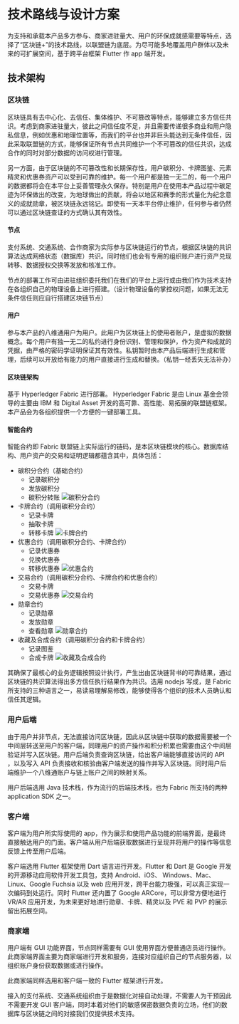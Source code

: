 # 技术路线与设计方案

为支持和承载本产品多方参与、商家进驻量大、用户的环保成就感需要等特点，选择了“区块链+”的技术路线，以联盟链为底层。为尽可能多地覆盖用户群体以及未来的可扩展空间，基于跨平台框架 Flutter 作 app 端开发。

## 技术架构

### 区块链

区块链具有去中心化、去信任、集体维护、不可篡改等特点，能够建立多方信任共识。考虑到商家进驻量大，彼此之间信任度不足，并且需要传递很多商业和用户隐私信息，例如优惠和地理位置等，而我们的平台也并非巨头能达到无条件信任，因此采取联盟链的方式，能够保证所有节点共同维护一个不可篡改的信任共识，达成合作的同时对部分数据的访问权进行管理。

另一方面，由于区块链的不可篡改性和长期保存性，用户碳积分、卡牌图鉴、元素精灵和优惠券资产可以受到可靠的维护。每一个用户都是独一无二的，每一个用户的数据都将会在本平台上妥善管理永久保存。特别是用户在使用本产品过程中碳足迹为环保做出的改变，为地球做出的贡献，将会以地区和赛季的形式量化为纪念意义的成就勋章，被区块链永远铭记。即使有一天本平台停止维护，任何参与者仍然可以通过区块链查证的方式确认其有效性。

#### 节点

支付系统、交通系统、合作商家为实际参与区块链运行的节点，根据区块链的共识算法达成网络状态（数据库）共识。同时他们也会有专用的组织账户进行资产兑现转移、数据授权交换等发放和核准工作。

节点的部署工作可由进驻组织委托我们在我们的平台上运行或由我们作为技术支持在各组织自己的物理设备上进行搭建。（设计物理设备的掌控权问题，如果无法无条件信任则应自行搭建区块链节点）

#### 用户

参与本产品的八维通用户为用户。此用户为区块链上的使用者账户，是虚拟的数据概念。每个用户有独一无二的私约进行身份识别、管理和保护，作为资产和成就的凭据，由严格的密码学证明保证其有效性。私钥暂时由本产品后端进行生成和管理，后续可以开放给有能力的用户直接进行生成和替换。（私钥一经丢失无法补办）

#### 区块链架构

基于 Hyperledger Fabric 进行部署。 Hyperledger Fabric 是由 Linux 基金会领导的主要由 IBM 和 Digital Asset 开发的高可靠、高性能、易拓展的联盟链框架。本产品会为各组织提供一个方便的一键部署工具。

#### 智能合约

智能合约即 Fabric 联盟链上实际运行的链码，是本区块链模块的核心。数据库结构、用户资产的交易和证明逻辑都蕴含其中，具体包括：

- 碳积分合约（基础合约）
    - 记录碳积分
    - 发放碳积分
    - 碳积分转账
![碳积分合约](/images/2020/05/碳积分合约.svg)
- 卡牌合约（调用碳积分合约）
    - 记录卡牌
    - 抽取卡牌
    - 转移卡牌
![卡牌合约](/images/2020/05/卡牌合约.svg)
- 优惠合约（调用碳积分合约、卡牌合约）
    - 记录优惠券
    - 兑换优惠券
    - 转移优惠券
![优惠合约](/images/2020/05/优惠合约.svg)
- 交易合约（调用碳积分合约、卡牌合约和优惠合约）
    - 交易卡牌
    - 交易优惠券
![交易合约](/images/2020/05/交易合约.svg)
- 勋章合约
    - 记录勋章
    - 发放勋章
    - 查看勋章
![勋章合约](/images/2020/05/勋章合约.svg)
- 收藏及合成合约（调用碳积分合约和卡牌合约）
    - 记录图鉴
    - 合成卡牌
![收藏及合成合约](/images/2020/05/收藏及合成合约.svg)

其确保了最核心的业务逻辑按照设计执行，产生出由区块链背书的可靠结果，通过区块链的共识算法得出多方信任执行结果作为共识。选用 nodejs 写成，是 Fabric 所支持的三种语言之一，易读易理解易修改，能够使得各个组织的技术人员确认和信任其逻辑。

### 用户后端

由于用户并非节点，无法直接访问区块链，因此从区块链中获取的数据需要被一个中间层转送至用户的客户端，同理用户的资产操作和积分积累也需要由这个中间层验证并写入区块链。用户后端负责查询区块链，给出客户端能够直接访问的 API ，以及写入 API 负责接收和核验由客户端发送的操作并写入区块链。同时用户后端维护一个八维通账户与链上账户之间的映射关系。

用户后端选用 Java 技术栈，作为流行的后端技术栈，也为 Fabric 所支持的两种 application SDK 之一。

### 客户端

客户端为用户所实际使用的 app，作为展示和使用产品功能的前端界面，是最终直接触达用户的门面。客户端从用户后端获取数据进行呈现并将用户的操作等信息反馈上传至用户后端。

客户端选用 Flutter 框架使用 Dart 语言进行开发。Flutter 和 Dart 是 Google 开发的开源移动应用软件开发工具包，支持 Android、iOS、 Windows、Mac、Linux、Google Fuchsia 以及 web 应用开发，跨平台能力极强，可以真正实现一次编码到处运行。同时 Flutter 还内置了 Google ARCore，可以非常方便地进行 VR/AR 应用开发，为未来更好地进行勋章、卡牌、精灵以及 PVE 和 PVP 的展示留出拓展空间。

### 商家端

用户端有 GUI 功能界面，节点同样需要有 GUI 使用界面方便普通店员进行操作。此商家端界面主要为商家端进行开发和服务，连接对应组织自己的节点服务器，以组织账户身份获取数据或进行操作。

此商家端同样选用和客户端一致的 Flutter 框架进行开发。

接入的支付系统、交通系统组织由于是数据化对接自动处理，不需要人为干预因此不需要开发 GUI 客户端，同时本着对他们的敏感保密数据负责的立场，他们的数据库与区块链之间的对接我们仅提供技术支持。

